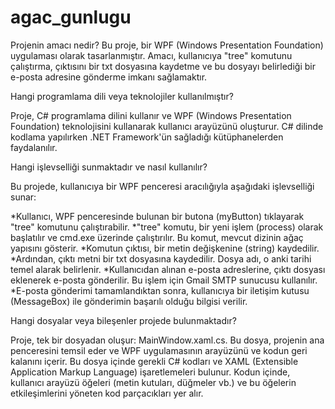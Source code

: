 # agac_gunlugu

Projenin amacı nedir?
Bu proje, bir WPF (Windows Presentation Foundation) uygulaması olarak tasarlanmıştır. Amacı, kullanıcıya "tree" komutunu çalıştırma, çıktısını bir txt dosyasına kaydetme ve bu dosyayı belirlediği bir e-posta adresine gönderme imkanı sağlamaktır.

Hangi programlama dili veya teknolojiler kullanılmıştır?

Proje, C# programlama dilini kullanır ve WPF (Windows Presentation Foundation) teknolojisini kullanarak kullanıcı arayüzünü oluşturur. C# dilinde kodlama yapılırken .NET Framework'ün sağladığı kütüphanelerden faydalanılır.

Hangi işlevselliği sunmaktadır ve nasıl kullanılır?

Bu projede, kullanıcıya bir WPF penceresi aracılığıyla aşağıdaki işlevselliği sunar:

*Kullanıcı, WPF penceresinde bulunan bir butona (myButton) tıklayarak "tree" komutunu çalıştırabilir.
*"tree" komutu, bir yeni işlem (process) olarak başlatılır ve cmd.exe üzerinde çalıştırılır. Bu komut, mevcut dizinin ağaç yapısını gösterir.
*Komutun çıktısı, bir metin değişkenine (string) kaydedilir.
*Ardından, çıktı metni bir txt dosyasına kaydedilir. Dosya adı, o anki tarihi temel alarak belirlenir.
*Kullanıcıdan alınan e-posta adreslerine, çıktı dosyası eklenerek e-posta gönderilir. Bu işlem için Gmail SMTP sunucusu kullanılır.
*E-posta gönderimi tamamlandıktan sonra, kullanıcıya bir iletişim kutusu (MessageBox) ile gönderimin başarılı olduğu bilgisi verilir.

Hangi dosyalar veya bileşenler projede bulunmaktadır?

Proje, tek bir dosyadan oluşur: MainWindow.xaml.cs. Bu dosya, projenin ana penceresini temsil eder ve WPF uygulamasının arayüzünü ve kodun geri kalanını içerir. Bu dosya içinde gerekli C# kodları ve XAML (Extensible Application Markup Language) işaretlemeleri bulunur. Kodun içinde, kullanıcı arayüzü öğeleri (metin kutuları, düğmeler vb.) ve bu öğelerin etkileşimlerini yöneten kod parçacıkları yer alır.
